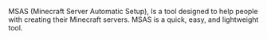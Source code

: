 MSAS (Minecraft Server Automatic Setup), Is a tool designed to help people with creating their Minecraft servers. MSAS is a quick, easy, and lightweight tool.
